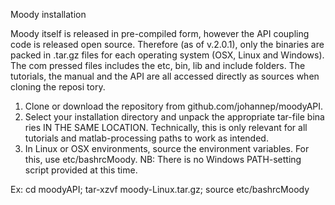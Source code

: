 Moody installation

Moody itself is released in pre-compiled form, however the API coupling code
is released open source. Therefore (as of v.2.0.1), only the binaries are packed
in .tar.gz files for each operating system (OSX, Linux and Windows). The com
pressed files includes the etc, bin, lib and include folders. The tutorials, the
manual and the API are all accessed directly as sources when cloning the reposi
tory.

  1. Clone or download the repository from github.com/johannep/moodyAPI.
  2. Select your installation directory and unpack the appropriate tar-file bina
     ries IN THE SAME LOCATION. Technically, this is only relevant for all
     tutorials and matlab-processing paths to work as intended.
  3. In Linux or OSX environments, source the environment variables. For this,
     use etc/bashrcMoody. NB: There is no Windows PATH-setting script
     provided at this time.

Ex:
 cd moodyAPI;
 tar-xzvf moody-Linux.tar.gz;
 source etc/bashrcMoody

